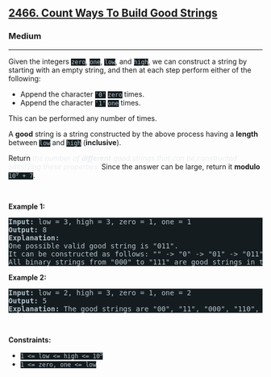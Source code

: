 <h2><a href="https://leetcode.com/problems/count-ways-to-build-good-strings/">2466. Count Ways To Build Good Strings</a></h2><h3>Medium</h3><hr><div><p>Given the integers <code style="background-color: rgb(20, 28, 32) !important; color: rgb(183, 198, 205) !important;">zero</code>, <code style="background-color: rgb(20, 28, 32) !important; color: rgb(183, 198, 205) !important;">one</code>, <code style="background-color: rgb(20, 28, 32) !important; color: rgb(183, 198, 205) !important;">low</code>, and <code style="background-color: rgb(20, 28, 32) !important; color: rgb(183, 198, 205) !important;">high</code>, we can construct a string by starting with an empty string, and then at each step perform either of the following:</p>

<ul>
	<li>Append the character <code style="background-color: rgb(20, 28, 32) !important; color: rgb(183, 198, 205) !important;">'0'</code> <code style="background-color: rgb(20, 28, 32) !important; color: rgb(183, 198, 205) !important;">zero</code> times.</li>
	<li>Append the character <code style="background-color: rgb(20, 28, 32) !important; color: rgb(183, 198, 205) !important;">'1'</code> <code style="background-color: rgb(20, 28, 32) !important; color: rgb(183, 198, 205) !important;">one</code> times.</li>
</ul>

<p>This can be performed any number of times.</p>

<p>A <strong>good</strong> string is a string constructed by the above process having a <strong>length</strong> between <code style="background-color: rgb(20, 28, 32) !important; color: rgb(183, 198, 205) !important;">low</code> and <code style="background-color: rgb(20, 28, 32) !important; color: rgb(183, 198, 205) !important;">high</code> (<strong>inclusive</strong>).</p>

<p>Return <em style="color: rgb(234, 238, 241) !important;">the number of <strong>different</strong> good strings that can be constructed satisfying these properties.</em> Since the answer can be large, return it <strong>modulo</strong> <code style="background-color: rgb(20, 28, 32) !important; color: rgb(183, 198, 205) !important;">10<sup>9</sup> + 7</code>.</p>

<p>&nbsp;</p>
<p><strong class="example">Example 1:</strong></p>

<pre style="background-color: rgb(20, 28, 32) !important; color: rgb(182, 198, 206) !important;"><strong>Input:</strong> low = 3, high = 3, zero = 1, one = 1
<strong>Output:</strong> 8
<strong>Explanation:</strong> 
One possible valid good string is "011". 
It can be constructed as follows: "" -&gt; "0" -&gt; "01" -&gt; "011". 
All binary strings from "000" to "111" are good strings in this example.
</pre>

<p><strong class="example">Example 2:</strong></p>

<pre style="background-color: rgb(20, 28, 32) !important; color: rgb(182, 198, 206) !important;"><strong>Input:</strong> low = 2, high = 3, zero = 1, one = 2
<strong>Output:</strong> 5
<strong>Explanation:</strong> The good strings are "00", "11", "000", "110", and "011".
</pre>

<p>&nbsp;</p>
<p><strong>Constraints:</strong></p>

<ul>
	<li><code style="background-color: rgb(20, 28, 32) !important; color: rgb(183, 198, 205) !important;">1 &lt;= low&nbsp;&lt;= high&nbsp;&lt;= 10<sup>5</sup></code></li>
	<li><code style="background-color: rgb(20, 28, 32) !important; color: rgb(183, 198, 205) !important;">1 &lt;= zero, one &lt;= low</code></li>
</ul>
</div>